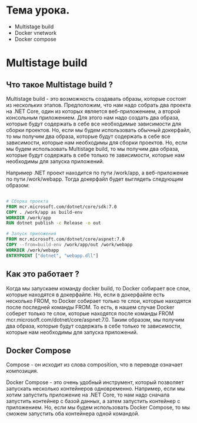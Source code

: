 # Тема урока. 
* Multistage build
* Docker vnetwork
* Docker compose


# Multistage build

## Что такое Multistage build ?
Multistage build - это возможность создавать образы, которые состоят из нескольких этапов. Предположим, что нам надо собрать два проекта на .NET Core, один из которых является веб-приложением, а второй консольным приложением. Для этого нам надо создать два образа, которые будут содержать в себе все необходимые зависимости для сборки проектов. Но, если мы будем использовать обычный докерфайл, то мы получим два образа, которые будут содержать в себе все зависимости, которые нам необходимы для сборки проектов. Но, если мы будем использовать Multistage build, то мы получим два образа, которые будут содержать в себе только те зависимости, которые нам необходимы для запуска приложений.

Например .NET проект находится по пути /work/app, а веб-приложение по пути /work/webapp. Тогда докерфайл будет выглядеть следующим образом:

```dockerfile

# Сборка проекта
FROM mcr.microsoft.com/dotnet/core/sdk:7.0 
COPY . /work/app as build-env
WORKDIR /work/app
RUN dotnet publish -c Release -o out

# Запуск приложения
FROM mcr.microsoft.com/dotnet/core/aspnet:7.0  
COPY --from=build-env /work/app/out /work/webapp
WORKDIR /work/webapp
ENTRYPOINT ["dotnet", "webapp.dll"]

```

## Как это работает ?

Когда мы запускаем команду docker build, то Docker собирает все слои, которые находятся в докерфайле. Но, если в докерфайле есть несколько FROM, то Docker собирает только те слои, которые находятся после последней команды FROM. То есть, в нашем случае Docker соберет только те слои, которые находятся после команды FROM mcr.microsoft.com/dotnet/core/aspnet:7.0. Таким образом, мы получим два образа, которые будут содержать в себе только те зависимости, которые нам необходимы для запуска приложений.


## Docker Compose 

Compose - он исходит из слова composition, что в переводе означает композиция.

Docker Compose - это очень удобный инструмент, который позволяет запускать несколько контейнеров одновременно. Например, если мы хотим запустить приложение на .NET Core, то нам надо сначала запустить контейнер с базой данных, а затем запустить контейнер с приложением. Но, если мы будем использовать Docker Compose, то мы сможем запустить оба контейнера одной командой.


